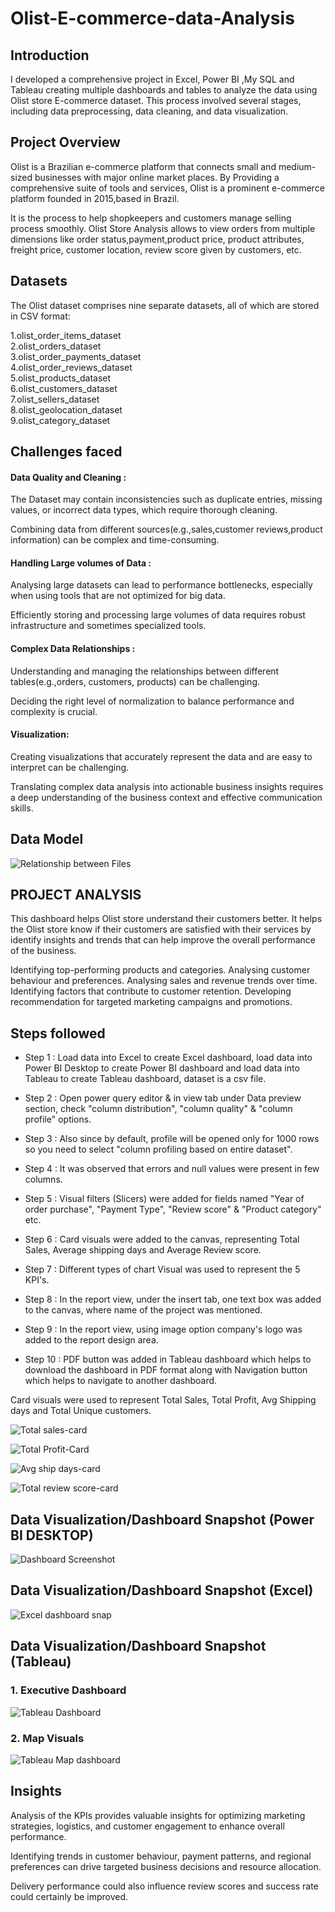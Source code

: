 

# Olist-E-commerce-data-Analysis

## Introduction

I developed a comprehensive project in Excel, Power BI ,My SQL and Tableau creating multiple dashboards and tables to analyze the data using Olist store E-commerce dataset. This process involved several stages, including data preprocessing, data cleaning, and data visualization.


## Project Overview

Olist is a Brazilian e-commerce platform that connects small and medium-sized businesses with major online market places.
 By Providing a comprehensive suite of tools and services, Olist is a prominent e-commerce platform founded in 2015,based in Brazil.

It is the process to help shopkeepers and customers manage selling process smoothly.
Olist Store Analysis allows to view orders from multiple dimensions like order status,payment,product price, product attributes, freight price, customer location, review score given by customers, etc.

## Datasets
The Olist dataset comprises nine separate datasets, all of which are stored in CSV format:

1.olist_order_items_dataset                    
2.olist_orders_dataset  
3.olist_order_payments_dataset  
4.olist_order_reviews_dataset  
5.olist_products_dataset  
6.olist_customers_dataset  
7.olist_sellers_dataset  
8.olist_geolocation_dataset  
9.olist_category_dataset

## Challenges faced 
#### Data Quality and Cleaning : 

 The Dataset may contain inconsistencies such as duplicate entries, missing values, or incorrect data types, which require thorough cleaning.  

Combining data from different sources(e.g.,sales,customer reviews,product information) can be complex and time-consuming. 

 #### Handling Large volumes of Data :
           
  Analysing large datasets can lead to performance bottlenecks, especially when using tools that are not optimized for big data.

Efficiently storing and processing large volumes of data requires robust infrastructure and sometimes specialized tools.

####  Complex Data Relationships :
 Understanding and managing the relationships between different tables(e.g.,orders, customers, products) can be challenging.

 Deciding the right level of normalization to balance performance and complexity is crucial.
#### Visualization:

Creating visualizations that accurately represent the data and are easy to interpret can be challenging.

 Translating complex data analysis into actionable business insights requires a deep understanding of the business context and effective communication skills.

 ## Data Model

![Relationship between Files](https://github.com/user-attachments/assets/81f76781-c600-4ba9-9f61-f14b237cb0ce)

 
## PROJECT ANALYSIS 

This dashboard helps Olist store understand their customers better. It helps the Olist store know if their customers are satisfied with their services by identify insights and trends that can help improve the overall performance of the business.

Identifying top-performing products and categories.
Analysing customer behaviour and preferences.
Analysing sales and revenue trends over time.
Identifying factors that contribute to customer retention.
Developing recommendation for targeted marketing campaigns and promotions.


## Steps followed 

- Step 1 : Load data into Excel to create Excel dashboard, load data into Power BI Desktop to create Power BI dashboard and load data into Tableau to create Tableau dashboard, dataset is a csv file.

- Step 2 : Open power query editor & in view tab under Data preview section, check "column distribution", "column quality" & "column profile" options.

- Step 3 : Also since by default, profile will be opened only for 1000 rows so you need to select "column profiling based on entire dataset".

- Step 4 : It was observed that errors and null values were present in few columns.

- Step 5 : Visual filters (Slicers) were added for fields named "Year of order purchase", "Payment Type", "Review score" & "Product category" etc.

- Step 6 : Card visuals were added to the canvas, representing Total Sales, Average shipping days and Average Review score.
 
- Step 7 : Different types of chart Visual was used to represent the 5 KPI's.

- Step 8 : In the report view, under the insert tab, one text box was added to the canvas, where name of the project was mentioned.

- Step 9 : In the report view,  using image option company's logo was added to the report design area. 

- Step 10 : PDF button was added in Tableau dashboard which helps to download the dashboard in PDF format along with Navigation button which helps to navigate to another dashboard. 

        
Card visuals were used to represent Total Sales, Total Profit, Avg Shipping days and Total Unique customers.

 
 ![Total sales-card](https://github.com/user-attachments/assets/9be6a7c9-c07b-4c1b-8cca-bae229c4dbfa)
 
 ![Total Profit-Card](https://github.com/user-attachments/assets/2371fab5-5a4d-4934-a61a-60da8f07e86c)

 ![Avg ship days-card](https://github.com/user-attachments/assets/74e73a82-fabd-4b55-ae43-5c6c8158fda0)

 ![Total review score-card](https://github.com/user-attachments/assets/184b2aed-5095-43ec-90af-08f723e052b0)


 ## Data Visualization/Dashboard Snapshot (Power BI DESKTOP)

 
![Dashboard Screenshot](https://github.com/user-attachments/assets/ac541a4a-03fc-49c9-8cc7-1fcdd514e566)

 ## Data Visualization/Dashboard Snapshot (Excel)

 ![Excel dashboard snap](https://github.com/user-attachments/assets/33bc7299-7199-498f-b28f-89367a11826f)

  ## Data Visualization/Dashboard Snapshot (Tableau)

  ### 1. Executive Dashboard

  ![Tableau Dashboard](https://github.com/user-attachments/assets/46d3d381-04fc-421c-952f-f0d18a6657e9)

 ### 2. Map Visuals

 ![Tableau Map dashboard](https://github.com/user-attachments/assets/ab67b97f-8dcb-4140-b75c-5b247efe3b2c)

## Insights

Analysis of the KPIs provides valuable insights for optimizing marketing strategies, logistics, and customer engagement to enhance overall performance.

Identifying trends in customer behaviour, payment patterns, and regional preferences can drive targeted business decisions and resource allocation.

Delivery performance could also influence review scores and success rate could certainly be improved.



